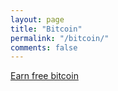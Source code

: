 ```yaml
---
layout: page
title: "Bitcoin"
permalink: "/bitcoin/"
comments: false
---
```


 <a href="http://www.freebiebitcoin.com">Earn free bitcoin</a>
